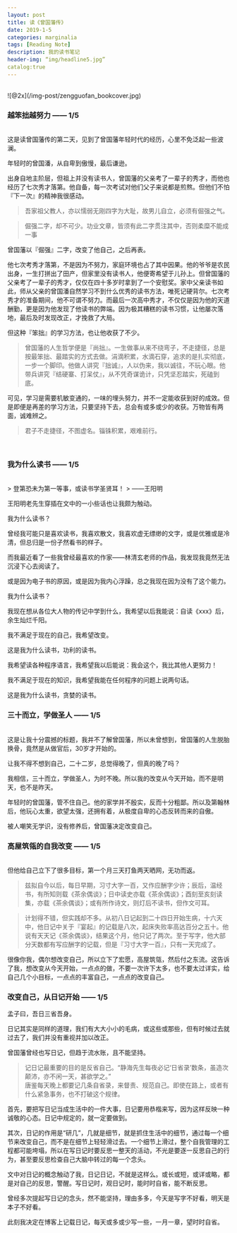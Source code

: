 ```yaml
---
layout: post
title: 读《曾国藩传》
date: 2019-1-5
categories: marginalia
tags: [Reading Note]
description: 我的读书笔记
header-img: “img/headline5.jpg”
catalog:true
---
```


 <br />
![@2x](/img-post/zengguofan_bookcover.jpg)
 <br />

### 越笨拙越努力 —— 1/5
<br />
这是读曾国藩传的第二天，见到了曾国藩年轻时代的经历，心里不免泛起一些波澜。

年轻时的曾国潘，从自卑到傲慢，最后谦逊。

出身自地主阶层，但祖上并没有读书人，曾国藩的父亲考了一辈子的秀才，而他也经历了七次秀才落第。他自备，每一次考试对他们父子来说都是煎熬。但他们不怕『下一次』的精神我很感动。

> 吾家祖父教人，亦以懦弱无刚四字为大耻，故男儿自立，必须有倔强之气。  

> 倔强二字，却不可少。功业文章，皆须有此二字贯注其中，否则柔糜不能成一事  

曾国藩以『倔强』二字，改变了他自己，之后再表。


他七次考秀才落第，不是因为不努力，家庭环境也占了其中因果。他的爷爷是农民出身，一生打拼出了田产，但家里没有读书人，他便寄希望于儿孙上。但曾国藩的父亲考了一辈子的秀才，仅仅在四十多岁时拿到了一个安慰奖。家中父亲读书如此，师从父亲的曾国潘自然学习不到什么优秀的读书方法，唯死记硬背尔。七次考秀才的准备期间，他不可谓不努力。而最后一次高中秀才，不仅仅是因为他的天道酬勤，更是因为他发现了他读书的弊端。因为极其糟糕的读书习惯，让他屡次落地，最后及时发现改正，才挽救了大局。

但这种『笨拙』的学习方法，也让他收获了不少。

> 曾国藩的人生哲学便是『尚拙』。一生做事从来不绕弯子，不走捷径，总是按最笨拙、最踏实的方式去做。涓滴积累，水滴石穿，追求的是扎实彻底，一步一个脚印。他做人讲究『拙诚』，人以伪来，我以诚往，不玩心眼。他带兵讲究『结硬寨、打呆仗』，从不凭奇谋诡计，只凭坚忍踏实，死磕到底。  

可见，学习是需要机敏变通的，一味的埋头努力，并不一定能收获到好的成效。但是即便是再差的学习方法，只要坚持下去，总会有或多或少的收获。万物皆有两面，诚难辨之。

> 君子不走捷径，不图虚名。锱铢积累，艰难前行。  
 <br />


### 我为什么读书 —— 1/5
<br />
> 登第恐未为第一等事，或读书学圣贤耳！  
> 									——王阳明  


王阳明老先生穿插在文中的一小些话也让我颇为触动。

我为什么读书？

曾经我可能只是喜欢读书，我喜欢散文，我喜欢虚无缥缈的文字，或是优雅或是冷清，但总归是一份孑然看书的样子。

而我最近看了一些我曾经最喜欢的作家——林清玄老师的作品，我发现我竟然无法沉浸下心去阅读了。

或是因为电子书的原因，或是因为我内心浮躁，总之我现在因为没有了这个能力。

我为什么读书？

我现在想从各位大人物的传记中学到什么，我希望以后我能说：自读《xxx》后，余生灿烂千阳。

我不满足于现在的自己，我希望改变。

这是我为什么读书，功利的读书。

我希望读各种程序语言，我希望我以后能说：我会这个，我比其他人更努力！

我不满足于现在的知识，我希望我能在任何程序的问题上说两句话。

这是我为什么读书，贪婪的读书。
 <br />

### 三十而立，学做圣人 —— 1/5
<br />
这是让我十分震撼的标题，我并不了解曾国藩，所以未曾想到，曾国藩的人生脱胎换骨，竟然是从做官后，30岁才开始的。

让我不得不想到自己，二十二岁，总觉得晚了，但真的晚了吗？

我相信，三十而立，学做圣人，为时不晚。所以我的改变从今天开始，而不是明天，也不是昨天。

年轻时的曾国藩，管不住自己。他的家学并不殷实，反而十分粗鄙。所以及第翰林后，他玩心太重，欲望太强，还拥有着，从极度自卑的心态反转而来的自傲。

被人嘲笑无学识，没有修养后，曾国藩决定改变自己。
 <br />


### 高屋筑瓴的自我改变 —— 1/5
<br />
但他给自己立下了很多目标，第一个月三天打鱼两天晒网，无功而返。

> 兹拟自今以后，每日早期，习寸大字一百，又作应酬字少许；辰后，温经书，有所知则载《茶余偶谈》；日中读史亦载《茶余偶谈》；酉刻至亥刻读集，亦载《茶余偶谈》；或有所作诗文，则灯后不读书，但作文可耳。  

> 计划得不错，但实践却不多。从初八日记起到二十四日开始生病，十六天中，他日记中关于『宴起』的记载是八次，起床失败率高达百分之五十。他说有天天记《茶余偶谈》，结果这个月，他只记了两次。至于写字，他大部分天数都有写应酬字的记载，但是『习寸大字一百』，只有一天完成了。  

很像你我，偶尔想改变自己，所以立下了宏愿，高屋筑瓴，然后付之东流。这告诉了我，想改变从今天开始，一点点的做，不要一次许下太多，也不要太过详实，给自己几个小目标，一点点的丰富自己，一点点的改变自己。
 <br />

### 改变自己，从日记开始 —— 1/5

孟子曰，吾日三省吾身。

日记其实是同样的道理，我们有大大小小的毛病，或这些或那些，但有时候过去就过去了，我们并没有重视并加以改正。

曾国藩曾经也写日记，但趋于流水账，且不能坚持。

> 记日记最重要的目的是反省自己。“静海先生每夜必记‘日省录’数条，虽造次颠沛，亦不闲一天，甚欲学之。”  
> 唐鉴每天晚上都要记几条自省录，来督责、规范自己。即使在路上，或者有什么紧急事务，也不打破这个规律。  

首先，要把写日记当成生活中的一件大事，日记要用恭楷来写，因为这样反映一种诚敬的心态。日记中规定的，就一定要做到。

其次，日记的作用是“研几”，几就是细节，就是抓住生活中的细节，通过每一个细节来改变自己，而不是在细节上轻轻滑过去。一个细节上滑过，整个自我管理的工程都可能垮塌，所以在写日记时要反思一整天的活动，不光是要逐一反思自己的行为，甚至要反思检查自己大脑中转过的每一个念头。

文中对日记的概念触动了我，日记日记，不就是这样么。或长或短，或详或略，都是对自己的反思，警醒。写日记时，观日记时，能时时自省，能不断反思。

曾经多次提起写日记的念头，然不能坚持，理由多多，今天是写字不好看，明天是本子不好看。

此刻我决定在博客上记载日记，每天或多或少写一些，一月一章，望时时自省。



